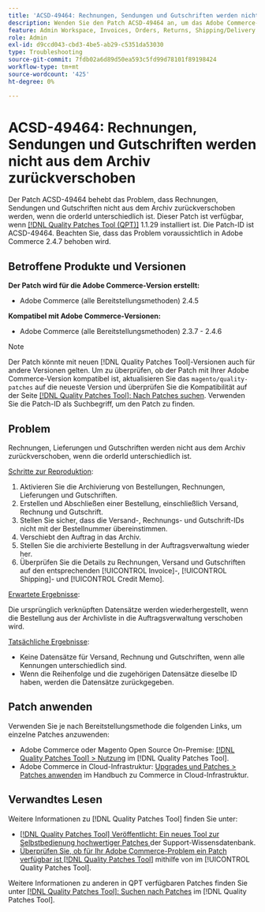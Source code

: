 ```yaml
---
title: 'ACSD-49464: Rechnungen, Sendungen und Gutschriften werden nicht aus dem Archiv zurückverschoben'
description: Wenden Sie den Patch ACSD-49464 an, um das Adobe Commerce-Problem zu beheben, bei dem Rechnungen, Sendungen und Gutschriften nicht aus dem Archiv zurückverschoben werden, wenn die orderId unterschiedlich ist.
feature: Admin Workspace, Invoices, Orders, Returns, Shipping/Delivery
role: Admin
exl-id: d9ccd043-cbd3-4be5-ab29-c5351da53030
type: Troubleshooting
source-git-commit: 7fdb02a6d89d50ea593c5fd99d78101f89198424
workflow-type: tm+mt
source-wordcount: '425'
ht-degree: 0%

---
```


# ACSD-49464: Rechnungen, Sendungen und Gutschriften werden nicht aus dem Archiv zurückverschoben

Der Patch ACSD-49464 behebt das Problem, dass Rechnungen, Sendungen und Gutschriften nicht aus dem Archiv zurückverschoben werden, wenn die orderId unterschiedlich ist. Dieser Patch ist verfügbar, wenn [[!DNL Quality Patches Tool (QPT)]](https://experienceleague.adobe.com/de/docs/commerce-operations/tools/quality-patches-tool/quality-patches-tool-to-self-serve-quality-patches) 1.1.29 installiert ist. Die Patch-ID ist ACSD-49464. Beachten Sie, dass das Problem voraussichtlich in Adobe Commerce 2.4.7 behoben wird.

## Betroffene Produkte und Versionen

**Der Patch wird für die Adobe Commerce-Version erstellt:**

* Adobe Commerce (alle Bereitstellungsmethoden) 2.4.5

**Kompatibel mit Adobe Commerce-Versionen:**

* Adobe Commerce (alle Bereitstellungsmethoden) 2.3.7 - 2.4.6

>[!NOTE]
>
>Der Patch könnte mit neuen [!DNL Quality Patches Tool]-Versionen auch für andere Versionen gelten. Um zu überprüfen, ob der Patch mit Ihrer Adobe Commerce-Version kompatibel ist, aktualisieren Sie das `magento/quality-patches` auf die neueste Version und überprüfen Sie die Kompatibilität auf der Seite [[!DNL Quality Patches Tool]: Nach Patches suchen](https://experienceleague.adobe.com/tools/commerce-quality-patches/index.html?lang=de). Verwenden Sie die Patch-ID als Suchbegriff, um den Patch zu finden.

## Problem

Rechnungen, Lieferungen und Gutschriften werden nicht aus dem Archiv zurückverschoben, wenn die orderId unterschiedlich ist.

<u>Schritte zur Reproduktion</u>:

1. Aktivieren Sie die Archivierung von Bestellungen, Rechnungen, Lieferungen und Gutschriften.
1. Erstellen und Abschließen einer Bestellung, einschließlich Versand, Rechnung und Gutschrift.
1. Stellen Sie sicher, dass die Versand-, Rechnungs- und Gutschrift-IDs nicht mit der Bestellnummer übereinstimmen.
1. Verschiebt den Auftrag in das Archiv.
1. Stellen Sie die archivierte Bestellung in der Auftragsverwaltung wieder her.
1. Überprüfen Sie die Details zu Rechnungen, Versand und Gutschriften auf den entsprechenden [!UICONTROL Invoice]-, [!UICONTROL Shipping]- und [!UICONTROL Credit Memo].

<u>Erwartete Ergebnisse</u>:

Die ursprünglich verknüpften Datensätze werden wiederhergestellt, wenn die Bestellung aus der Archivliste in die Auftragsverwaltung verschoben wird.

<u>Tatsächliche Ergebnisse</u>:

* Keine Datensätze für Versand, Rechnung und Gutschriften, wenn alle Kennungen unterschiedlich sind.
* Wenn die Reihenfolge und die zugehörigen Datensätze dieselbe ID haben, werden die Datensätze zurückgegeben.

## Patch anwenden

Verwenden Sie je nach Bereitstellungsmethode die folgenden Links, um einzelne Patches anzuwenden:

* Adobe Commerce oder Magento Open Source On-Premise: [[!DNL Quality Patches Tool] > Nutzung](/help/tools/quality-patches-tool/usage.md) im [!DNL Quality Patches Tool].
* Adobe Commerce in Cloud-Infrastruktur: [Upgrades und Patches > Patches anwenden](https://experienceleague.adobe.com/docs/commerce-cloud-service/user-guide/develop/upgrade/apply-patches.html?lang=de) im Handbuch zu Commerce in Cloud-Infrastruktur.

## Verwandtes Lesen

Weitere Informationen zu [!DNL Quality Patches Tool] finden Sie unter:

* [[!DNL Quality Patches Tool] Veröffentlicht: Ein neues Tool zur Selbstbedienung hochwertiger Patches ](https://experienceleague.adobe.com/de/docs/commerce-operations/tools/quality-patches-tool/quality-patches-tool-to-self-serve-quality-patches) der Support-Wissensdatenbank.
* [Überprüfen Sie, ob für Ihr Adobe Commerce-Problem ein Patch verfügbar ist [!DNL Quality Patches Tool]](/help/tools/quality-patches-tool/patches-available-in-qpt/check-patch-for-magento-issue-with-magento-quality-patches.md) mithilfe von im [!UICONTROL Quality Patches Tool].


Weitere Informationen zu anderen in QPT verfügbaren Patches finden Sie unter [[!DNL Quality Patches Tool]: Suchen nach Patches](https://experienceleague.adobe.com/tools/commerce-quality-patches/index.html?lang=de) im [!DNL Quality Patches Tool].
